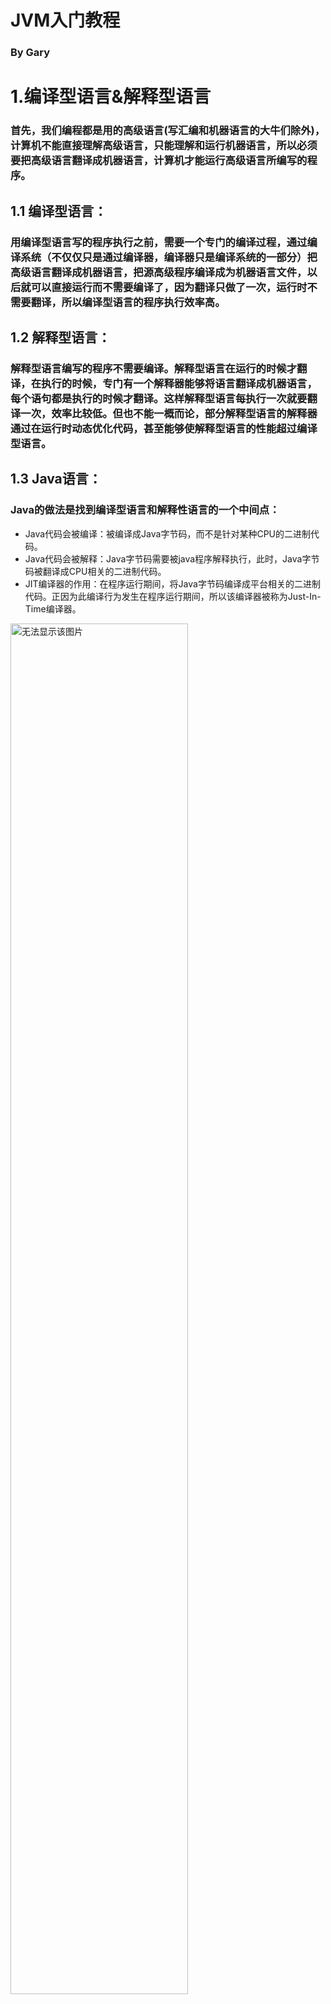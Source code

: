 # JVM入门教程
### By Gary

# 1.编译型语言&解释型语言
### 首先，我们编程都是用的高级语言(写汇编和机器语言的大牛们除外)，计算机不能直接理解高级语言，只能理解和运行机器语言，所以必须要把高级语言翻译成机器语言，计算机才能运行高级语言所编写的程序。
## 1.1 编译型语言：
### 用编译型语言写的程序执行之前，需要一个专门的编译过程，通过编译系统（不仅仅只是通过编译器，编译器只是编译系统的一部分）把高级语言翻译成机器语言，把源高级程序编译成为机器语言文件，以后就可以直接运行而不需要编译了，因为翻译只做了一次，运行时不需要翻译，所以编译型语言的程序执行效率高。
## 1.2 解释型语言：
### 解释型语言编写的程序不需要编译。解释型语言在运行的时候才翻译，在执行的时候，专门有一个解释器能够将语言翻译成机器语言，每个语句都是执行的时候才翻译。这样解释型语言每执行一次就要翻译一次，效率比较低。但也不能一概而论，部分解释型语言的解释器通过在运行时动态优化代码，甚至能够使解释型语言的性能超过编译型语言。	
## 1.3 Java语言：
### Java的做法是找到编译型语言和解释性语言的一个中间点：
- Java代码会被编译：被编译成Java字节码，而不是针对某种CPU的二进制代码。
- Java代码会被解释：Java字节码需要被java程序解释执行，此时，Java字节码被翻译成CPU相关的二进制代码。
- JIT编译器的作用：在程序运行期间，将Java字节码编译成平台相关的二进制代码。正因为此编译行为发生在程序运行期间，所以该编译器被称为Just-In-Time编译器。

<img src="./Images/java_process1.png" width="75%" alt="无法显示该图片"/>

<img src="./Images/java_process2.png" width="65%" alt="无法显示该图片"/>

## 1.3.1 Java代码编译和执行的整个过程
### Java代码编译是由Java源码编译器来完成：

<img src="./Images/java_c.gif" width="70%" alt="无法显示该图片"/>

### Java字节码的执行是由JVM执行引擎来完成：

<img src="./Images/java_e.gif" width="70%" alt="无法显示该图片"/>

# 2.class字节码文件
### 计算机只能识别0和1，所以编写的程序都需要经过编译器，转换为由0和1组成的二进制本地机器码(Native Code)，class字节码文件也是0，1二进制程序。

<img src="./Images/Jvm_class_loading.png" alt="无法显示该图片"/>

## 2.1 class字节码文件结构：
### 一个class字节码文件是由一个ClassFile结构组成：

<img src="./Images/classfile.png" alt="无法显示该图片"/>

### 2.1.1 魔数
### 每个Class文件头4个字节称为魔数(Magic Number),作用是用于确定这个Class文件是否能被虚拟机所接受，魔数固定值0xCAFEBABE。这是身份识别，比如jpeg等图片文件头也会有魔数。
### 2.1.2 版本号
### 紧跟魔数，也占用4个字节。从第5字节到第8字节存储的分别是次版本号，主版本号。
### 2.1.3 常量池

# 3.JDK
### JDK(Java Development Kit)是Java语言的软件开发工具包（SDK）。JDK物理存在，是programming tools、JRE和JVM 的一个集合

![](https://i.imgur.com/zNsGTZo.png)

# 4.JRE
### JRE（Java Runtime Environment）Java运行时环境，JRE物理存在，主要由Java API和JVM组成，提供了用于执行java应用程序最低要求的环境

![](https://i.imgur.com/hjMqHBk.png)

# 5.JVM
### Java运行时内存数据区被分为5个区域、两种类型。
### 5个数据区：方法区、堆区、虚拟机栈、本地方法栈、程序计数器

<img src="./Images/runtime_mem.png" alt="无法显示该图片"/>

### 两种类型:
- 线程共享数据区：
	>1.方法区: 存储已被虚拟机加载的类信息、常量、静态变量、即时编译后代码等数据。常量池位于方法区，并使用永久代来实现方法区的GC
	
	>2.堆区: 用于存放对象实例和数组

- 线程私有数据区：
	>1.虚拟机栈: 方法执行时创建一个栈帧，用于存储局部变量、操作数栈、方法返回地址、动态连接、额外附加信息

	>2.本地方法栈: 用于存放执行Native方法运行数据

	>3.程序计数器: 当前线程所执行字节码指示器，改变计数器指向选取下一条字节码指令

<img src="./Images/stack_heap_info.png" alt="无法显示该图片"/>

## 5.1 JVM运行流程：
### 类加载器将class文件加载到方法区，如果是java程序，jvm会把main所在的类实例化并在虚拟机栈下开辟栈空间。如果是tomcat等应用服务器，应用服务器会加载。在main之后，栈中就会添加栈帧，然后main可能会new调用方法等等，new就在heap中分配空间，在栈帧的局部变量表中添加引用地址，调用方法会新创一个栈帧。实际上，栈就是一个递归的过程，直到main执行完毕，最后程序结束。

## 5.2 虚拟机栈：
### 虚拟机栈线程私有，生命周期与线程生命周期相同。方法开始执行时创建一个栈帧放入虚拟机栈中，用于存储局部变量表、操作数栈、动态连接、方法返回地址、额外附加信息。在一条线程之中，只有目前正在执行的那个方法的栈帧是活动的。这个栈帧就被称为是当前栈帧（Current Frame），这个栈帧对应的方法就被称为是当前方法（Current Method），定义这个方法的类就称作当前类（Current Class）。对局部变量表和操作数栈的各种操作，通常都指的是对当前栈帧的对局部变量表和操作数栈进行的操作。方法执行完毕栈帧出栈并销毁，虚拟机继续执行虚拟机栈顶的栈帧，前一个栈帧就重新成为当前栈帧了。
### 5.2.1 栈帧(Stack Frame)结构
### 栈帧是用于支持虚拟机进行方法执行的数据结构，栈帧包括：
1. **局部变量表**：局部变量表是一组变量值存储空间，用于存放方法参数和方法内部定义的局部变量。在Java程序编译为Class文件时，就在方法表的Code属性的max_locals数据项中确定了该方法需要分配的最大局部变量表的容量。类变量有两次赋初始值的过程，一次在准备阶段，赋予系统初始值；另外一次在初始化阶段，赋予程序员定义的值。因此即使在初始化阶段程序员没有为类变量赋值也没有关系，类变量仍然具有一个确定的初始值。但局部变量就不一样了，如果一个局部变量定义了但没有赋初始值是不能使用的。
2. **操作数栈（执行方法代码的重要途径）**：操作数栈的最大深度也是编译的时候被写入到方法表的Code属性的max_stacks数据项中。当一个方法刚刚执行的时候，这个方法的操作数栈是空的，在方法执行的过程中，会有各种字节码指向操作数栈中写入和提取值，也就是入栈与出栈操作。例如，在做算术运算的时候就是通过操作数栈来进行的，又或者调用其它方法的时候是通过操作数栈来行参数传递的。
3. **动态连接**：每个栈帧都包含一个指向运行时常量池中该栈帧所属性方法的引用，持有这个引用是为了支持方法调用过程中的动态连接。在Class文件的常量池中存有大量的符号引用，字节码中的方法调用指令就以常量池中指向方法的符号引用为参数。这些符号引用一部分会在类加载阶段或第一次使用的时候转化为直接引用，这种转化称为静态解析。另外一部分将在每一次的运行期期间转化为直接引用，这部分称为动态连接。
4. **方法返回地址**：当一个方法被执行后，有两种方式退出这个方法。第一种方式是执行引擎遇到任意一个方法返回的字节码指令，是否有返回值和返回值的类型将根据遇到何种方法返回指令来决定，这种退出方法方式称为正常完成出口(Normal Method Invocation Completion)。另外一种退出方式是，在方法执行过程中遇到了异常，并且这个异常没有在方法体内得到处理，无论是Java虚拟机内部产生的异常，还是代码中使用athrow字节码指令产生的异常，只要在本方法的异常表中没有搜索到匹配的异常处理器，就会导致方法退出，这种退出方式称为异常完成出口(Abrupt Method Invocation Completion)。一个方法使用异常完成出口的方式退出，是不会给它的调用都产生任何返回值的。在方法退出之前，都需要返回到方法被调用的位置，程序才能继续执行，方法返回时可能需要在栈帧中保存一些信息，用来帮助恢复它的上层方法的执行状态。方法退出的过程实际上等同于把当前栈帧出栈，因此退出时可能执行的操作有：恢复上层方法的局部变量表和操作数栈，把返回值(如果有的话)压入调用都栈帧的操作数栈中，调用PC计数器的值以指向方法调用指令后面的一条指令等。
5. **额外附加信息**：虚拟机规范允许具体的虚拟机实现增加一些规范里没有描述的信息到栈帧中，例如与高度相关的信息，这部分信息完全取决于具体的虚拟机实现。在实际开发中，一般会把动态连接，方法返回地址与其它附加信息全部归为一类，称为栈帧信息。

<img src="./Images/stack_frame.png" alt="无法显示该图片"/>

## 5.2.2 为什么方法调用使用栈来实现？
### 函数调用的局部状态之所以用栈来记录是因为这些数据的存活时间满足“后入先出”（LIFO）顺序，而栈的基本操作正好就是支持这种顺序的访问。
### 举例说，假如有下面程序：
	int main() {
	  a();
	  return 0;
	}
	
	void a() {
	  b();
	}
	
	void b() {
	  c();
	}
	
	void c() {
	}
### 那么整个程序的函数活动时间可以表示为：
	main()  a()  b()  c()
	   -                         main()
	   |
	   +>     -                    a()
	   .      |
	   .      +>   -                 b()
	   .      .    |
	   .      .    +>   -              c()
	   .      .    .    |
	   .      .    +   <-              return from c()
	   .      .    |
	   .      +   <-                 return from b()
	   .      |
	   +     <-                    return from a()
	   |
	   -                         return from main()
### 可以看到，函数的调用有完美的嵌套关系——调用者的生命周期总是长于被调用者的生命周期，并且后者在前者的之内。这样，被调用者的局部信息所占空间的分配总是后于调用者的（后入），而其释放则总是先于调用者的（先出），所以正好可以满足栈的LIFO顺序，选用栈这种数据结构来实现调用栈是一种很自然的选择。

## 5.3 本地方法栈：

## 5.4 程序计数器：
### 程序计数器可看做当前线程所执行字节码行号的指针，每个线程都有一个独立的程序计数器，各个线程之间计数器互不影响。如果当前线程执行的是Native方法，则计数器为空。执行Java方法时，这个计数器记录执行字节码指令地址。

## 5.5 方法区：
### 方法区（Method Area）是可供各条线程共享的运行时内存区域。为了跟Java堆区分开来，它有一个别名叫做Non-Heap。方法区存储了每一个类的结构信息，例如运行时常量池（Runtime Constant Pool）、字段和方法数据、构造函数和普通方法的字节码内容、还包括一些在类、实例、接口初始化时用到的特殊方法。方法区在虚拟机启动的时候被创建，虽然方法区是堆的逻辑组成部分，但是简单的虚拟机实现可以选择在这个区域不实现垃圾收集。方法区的容量可以是固定大小的，也可以随着程序执行的需求动态扩展，并在不需要过多空间时自动收缩。
### JDK7之前(JDK1.2~JDK6)，方法区以永久代实现，GC被扩展到方法区。由于永久代存储的数据生命周期非常长，GC在这个区域消耗时间长且回收效果差，所以方法区GC频率很低。永久代的大小可以用-XX:PermSize和-XX:MaxPermSize来进行调整。一般默认固定为64M。
### JDK7中开始移除永久代，将字符串常量和类引用移到了堆中。但在JDK7中永久代依然存在，在加载足够多的类信息时也会出现OOM。但是在运行时调用String.intern()增加字符串常量不会使永久代OOM了(JDK7以前是会OOM的)。
### JDK8之后永久代被完全移除，方法区移至Metaspace，字符串常量移至Java Heap。方法区的数据存储在与堆不相连的本地内存区域，称为元空间。元空间最大的问题就是碎片化。元空间默认情况下最大为主机可分配内存大小，但是可以通过-XX:MaxMetaspaceSize来限制其增长。
>### JDK8后永久代为什么被移出HotSpot JVM了？
>### 原因主要有两个：
1. 永久代是有大小限制的，因此如果加载的类太多，很有可能导致永久代内存溢出，由于Permanent Generation内存经常不够用或发生内存泄露，引发恼人的java.lang.OutOfMemoryError: PermGen （在Java Web开发中非常常见）。
2. 移除Permanent Generation可以促进HotSpot JVM与JRockit VM的融合，因为JRockit没有永久代。

<img src="./Images/method_area.png" alt="无法显示该图片"/>

### 5.5.1 运行时常量池
### 是方法区的一部分，用于存放编译器生成的各种字面量和符号引用。运行时常量池除了编译期产生的Class文件的常量池，还可以在运行期间，将新的常量加入常量池，比较常见的是String类的intern()方法。
- 字面量：与Java语言层面的常量概念相近，包含文本字符串、声明为final的常量值等
- 符号引用：编译语言层面的概念，包括以下3类：
	>类和接口的全限定名
	
	>字段的名称和描述符
	
	>方法的名称和描述符

## 5.6 元数据区
### 由于PermGen内存管理的效果远没有达到预期，所以JCP已经着手去除PermGen的工作。自JDK7，字符串常量已经从永久代移除。在JDK8中，PermGen被彻底移除，取而代之的是metaspace数据区，原来永久代存放的内容一部分放在了堆，一部分放在了元空间（Metaspace），元空间是JDK 8新增的一块区间。JDK 8开始把类的元数据放到本地堆内存(native heap)中，这一块区域就叫Metaspace。元数据区使用Native内存，申请和释放由虚拟机负责管理。失效参数-XX:PermSize和-XX:MaxPermSize会被忽略并提出警告。Metaspace通过参数-XX:MetaspaceSize和-XX:MaxMetaspaceSize设定。

## 5.7 直接内存
### 直接内存不属于虚拟机运行时内存，该空间划分在虚拟机外，性能比较好，大小不受堆内存容量限制。不过，直接内存会受到物理机剩余可用内存、处理器寻址空间的限制。如果虚拟机堆内存分配太大，可能会导致剩余直接内存空间不足而出现运行时异常。如果你对NIO有所了解，可能会知道 NIO是可以使用Native Methods来使用直接内存区的。NIO是在JDK1.4以后新加入的类，基于通道（Channel）与缓冲区（Buffer）的I/0方式，它可以使用Native函数库直接分配堆外内存，然后通过一个存储在java堆中的DirectByteBuffer对象作为这块内存的引用来进行操作。这样可以显著提高性能，避免java堆与native堆中来回复制数据。直接内存不会受到java堆大小的限制，但是会受到本机总内存的大小和处理器寻址空间的限制。所以也可能出现oom的异常。

## 5.8 堆区：
### 堆区被所有线程共享，是Java虚拟机管理的最大的一块内存，也是GC的主战场，里面存放的是几乎所有的对象实例和数组数据。堆区中内存分配和回收要消耗非常多的处理器资源。相比之下，栈则更容易管理且轻巧，所有内存都在进出栈过程中自然而然地完成申请和释放。JIT编译器有栈上分配、标量替换等优化技术的实现导致部分对象实例数据不存在Java堆，而是栈内存。数据的生命周期随着入栈和出栈而完成管理，不需要像堆内存一样进行繁杂的回收操作，减轻堆内存的压力。
- 从内存分配角度，Java堆可以划分出线程私有的分配缓冲区(Thread Local Allocation Buffer,TLAB)；有利于更高效地划分线程私有的缓冲区，为了更快的分配内存
- 从内存回收角度，Java堆被分为年轻代和老年代；大部分对象生命周期很短，熬不过第一次垃圾回收。堆区分代回收就是根据不同对象的生命周期，更快的回收内存

### 5.8.1 堆内存分配
### JVM初始分配的内存由-Xms指定，默认是物理内存的1/64，JVM最大分配的内存由-Xmx指定，默认是物理内存的1/4。默认空余堆内存小于40%时，JVM就会增大堆直到-Xmx的最大限制，空余堆内存大于70%时，JVM会减少堆直到-Xms的最小限制。因此服务器一般设置-Xms、-Xmx相等以避免在每次GC后调整堆的大小。
### 对象创建的过程是在堆上分配着实例对象，在堆上内存分配是并发进行的，虚拟机采用CAS加失败重试保证原子操作，或者是采用每个线程预先分配TLAB内存。对象实例的具体结构如下：

<img src="./Images/java_object.png" alt="无法显示该图片"/>

>填充数据不是一定存在的，仅仅是为了字节对齐。HotSpot VM的自动内存管理要求对象起始地址必须是8字节的整数倍。对象头本身是8的倍数，当对象的实例数据不是8的倍数，便需要填充数据来保证8字节的对齐。该功能类似于高速缓存行的对齐。

### 5.8.2 堆内存回收：
<img src="./Images/heap.png" alt="无法显示该图片"/>

### 新创建的对象一般先存放在Eden区也就是新生代，经过垃圾回收且存活的对象会进入两个Survivor中的一个。此时这个Survivor区就称为To Survivor，而另一个区称为From Survivor。From Survivor会把上次回收存活的对象移到To Survivor，然后清空。From Survivor和To Survivor名字是相对的。对象移出的Survivor区称为From Survivor，对象存入的区域称为To Survivor。大多数时间两个区有一个是占用，另一个已经清空等待使用。也就是说年轻代中真正在使用的是Eden空间和一个Survivor空间。HotSpot虚拟机默认的Eden和Survivor的大小比例是8：1，也就是说每次年轻代中可用的空间为总容量的90%，还有10%是用于下次发生MinorGC时回收还存活着的对象。可以使用-XX:SurvivorRatio来设置年轻代中Eden区与Survivor区的大小比值，默认为8（例如-XX:SurvivorRatio=4，则两个Survivor区与一个Eden区的比值为2:4，一个Survivor区占整个年轻代的1/6）。在Survivor区的对象会在两区之间来回经历GC。经过多次垃圾回收依然存活的对象，表明此对象比较稳定，达到GC年龄后就会被移到老年代，此后在老年代中经历垃圾回收的频率将大大降低。

<img src="./Images/from_to_sur.png" alt="无法显示该图片"/>

### 5.8.2.1 对象优先在Eden分配
### 大多数情况下对象在年轻代的Eden区中分配，当Eden中没有足够的空间时，虚拟机就会发起一次MinorGC。MinorGC发起时，会将Eden和当前正在使用的Survivor空间中还存活着的对象一次性的复制到另一个Survivor空间中，然后将当前Eden和当前的Survivor清空，开始使用另一个Survivor。当然，如果Survivor的空间不够，从Eden和正在使用的Survivor中回收的对象无法存到Survivor中，则会将活着的对象交给老年代进行分配担保（Handle Promotion）。如果老年代经过一次Full GC依然没有空间，虚拟机无法为这个对象提供内存空间，只能抛出OOM异常停止运行。

### 5.8.2.2 大对象直接进入老年代
### 所谓大对象，就是需要大量连续内存空间的Java对象，最典型的就是那种很长的字符串及数组。当出现大对象时，会直接进入老年代。而如果老年代空间满，则会触发一次FullGC，与MinorGC相比，FullGC是一个非常重量级的操作。所以写程序时应该避免使用一些“朝生夕死”的“短命大对象”，这些大对象直接进入老年代而后就不再使用，从而容易触发FullGC，降低程序的性能。虚拟机提供了一个-XX:PretenureSizeThreshold参数，令大于这个设置值的对象直接在老年代中分配。这样做的原因是避免频繁的MinorGC中在Eden区和两个Survivor区之间发生大量耗时的内存拷贝。（这个参数必须以字节为单位，如-XX:PretenureSizeThreshold=3145728，表示3MB，而不能直接写3M）。

### 5.8.2.3 长期存活的对象进入老年代
### 当一个存活的对象在MinorGC中第一次被拷贝到Survivor中时，其年龄会被设置为1。此后，每次这个对象熬过一次MinorGC时，其年龄就会加1，默认情况下，当对象的年龄达到15时，将会被拷贝进老年代，从而减少MinorGC中Eden和两个Survivor之间的内存拷贝。对象年龄的阈值可以用虚拟机参数-XX:MaxTenuringThreshold来设置，默认为1。

<img src="./Images/15gc.jpg" alt="无法显示该图片"/>

### 5.8.2.4 动态对象年龄判定
### 虚拟机并不是一定要等到对象的年龄达到MaxTenuringThreshold才将其移动到老年代。如果Survivor空间中相同年龄的所有对象大小的总和大于Survivor空间的一半，年龄大于或等于该年龄的对象就可以直接进入老年代，无需等到MaxTenuringThreshold的年龄。

## 5.9 垃圾回收器(HotSpot)：
### 5.9.1 Serial GC（-XX:+UseSerialGC）：
### Serial回收器使用简单的标记、清除、压缩方法对年轻代和老年代进行垃圾回收，即Minor GC和Major GC。Serial GC在client模式（客户端模式）很有用，比如在简单的独立应用和CPU配置较低的机器。这个模式对占有内存较少的应用很管用。

### 5.9.2 Parallel GC（-XX:+UseParallelGC）：
### 除了会产生N个线程来进行年轻代的垃圾收集外，Parallel GC和Serial GC几乎一样。这里的N是系统CPU的核数。我们可以使用-XX:ParallelGCThreads=n这个JVM选项来控制线程数量。并行垃圾回收器也叫throughput回收器。因为它使用了多CPU加快垃圾回收性能。Parallel GC在进行老年代垃圾回收时使用单线程。

### 5.9.3 Parallel Old GC（-XX:+UseParallelOldGC）：
### 和Parallel GC一样。不同之处，Parallel Old GC在年轻代垃圾回收和老年代垃圾回收时都使用多线程收集。

### 5.9.4 并发标记清除（Concurrent Mark Sweep，CMS）回收器（-XX:+UseConcMarkSweepGC)：
### CMS回收器也被称为短暂停顿并发回收器。它是对老年代进行垃圾回收的。CMS回收器通过多线程并发进行垃圾回收，是标记-清除的改进算法，能够有效减少STW时长。CMS收集器对年轻代进行垃圾回收使用的算法和Parallel回收器一样。这个垃圾回收器适用于不能忍受长时间停顿要求快速响应的应用。可使用-XX:ParallelCMSThreads=n选项来限制CMS收集器的线程数量。
### CMS将标记-清除细分为6个阶段：
### （1）初始标记
### 初始标记阶段中，CMS回收器标记出被GC Roots直接引用的对象，这一过程需要STW，但由于只进行深度为1的遍历，耗时很短。
### （2）并发标记
### 并发标记阶段中，CMS回收器以初始标记阶段标记出的存活对象为根进行可达性遍历。在这一阶段中，不需要STW，其他线程可正常运行。
### （3）并发预清理
### 并发预清理阶段中，CMS回收器对并发标记阶段中老年代新增的对象重新进行标记。这一阶段存在的目的是尽可能减少下一阶段“重新标记”的STW时长。
### （4）重新标记
### 重新标记阶段会进入STW，然后进行一次完整的可达性分析，由于前面三个阶段已经完成了绝大部分的工作，所以这一阶段的STW会很短
### （5）并发清理
### 并发清理阶段不需要STW，垃圾回收线程清理标记出的垃圾对象，同时其他线程可以正常工作。
### （6）并发重置
### 并发重置阶段中，重置CMS回收器的数据结构，等待下一次垃圾回收。

### 5.9.5 G1（Garbage First）垃圾收集器（-XX:+UseG1GC)：	
### G1回收器诞生于Hotspot VM的7update4版本，这一最新型的垃圾回收器吸取了CMS回收器的经验和教训，旨在解决CMS回收器的各类弊端，同时提供更短更可控的STW时长。与其他回收器不同，G1是一个全代回收器，同时负责新生代和老年代的垃圾回收工作。G1回收器打破了Hotspot VM以往的分代概念，新生代的Eden、S0、S1，以及老年代不再是物理分隔，而变成了灵活的逻辑分隔。G1将堆内存划分为2000个左右相等的内存块，每个内存块的大小为1-32Mb。每个内存块可以作为Eden、S0、S1或老年代使用，也就是说这些块的身份是不固定的。随着每次垃圾回收的完成，有些块的内存会被完全释放掉，成为空白块，而这些空白块在接下来可能成为任何一种角色。

## 6 JVM的GC参数
<img src="./Images/gc_switch.png" alt="无法显示该图片"/>

## 7 堆、方法区和栈的指向关系
### 通过一段代码，看一下堆、方法区和栈的指向关系：
	public class SimpleHeap {
		private int id;
		
		public SimpleHeap(int id) {
			this.id = id;
		}
	
		public void show(){
			System.out.println("My ID is " + id);
		}
		
		public static void main(String[] args) {
			SimpleHeap s1 = new SimpleHeap(1);
			SimpleHeap s2 = new SimpleHeap(2);
			s1.show();
			s2.show();
		}
	
	}
### 上述代码对应的内存引用关系如下所示：

<img src="./Images/heap_method_example.png" alt="无法显示该图片"/>

# 8.内存泄漏和内存溢出
## 8.1 内存泄漏
### 内存泄漏是指那些本应该回收（不再使用）的内存对象无法被系统回收的现象。因为垃圾回收机制不能完全保证内存对象在该释放的地方释放，现代java虚拟机中普遍使用根集算法去计算对象的引用可达性，不可达的才能回收，例如下图中的无用对象被有用对象引用着，导致无用对象引用一直可达，系统回收器不敢冒然回收，从而造成内存泄漏。内存泄露是一种状态描述。

<img src="./Images/OOM1.png" alt="无法显示该图片"/>

## 8.2 内存溢出
### 系统在为某段执行指令（程序）分配内存的时候，发现内存不足，抛出错误，这叫做内存溢出。内存溢出是一种结果描述。通常都是由于内存泄露从而引发内存溢出。

<img src="./Images/OOM2.png" width="60%" alt="无法显示该图片"/>






